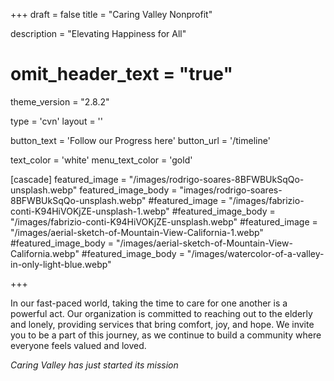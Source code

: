 +++
draft = false
title = "Caring Valley Nonprofit"
  
description = "Elevating Happiness for All"

# omit_header_text = "true"
theme_version = "2.8.2"

type = 'cvn'
layout = ''

button_text = 'Follow our Progress here'
button_url = '/timeline'

text_color = 'white'
menu_text_color = 'gold'

[cascade]
  featured_image = "/images/rodrigo-soares-8BFWBUkSqQo-unsplash.webp"
  featured_image_body = "images/rodrigo-soares-8BFWBUkSqQo-unsplash.webp"
  #featured_image = "/images/fabrizio-conti-K94HiVOKjZE-unsplash-1.webp"
  #featured_image_body = "/images/fabrizio-conti-K94HiVOKjZE-unsplash.webp"
  #featured_image = "/images/aerial-sketch-of-Mountain-View-California-1.webp"
  #featured_image_body = "/images/aerial-sketch-of-Mountain-View-California.webp"
  #featured_image_body = "/images/watercolor-of-a-valley-in-only-light-blue.webp"

+++

In our fast-paced world, taking the time to care for one another is a powerful act. Our organization is committed to reaching out to the elderly and lonely, providing services that bring comfort, joy, and hope. We invite you to be a part of this journey, as we continue to build a community where everyone feels valued and loved.

*Caring Valley has just started its mission*
